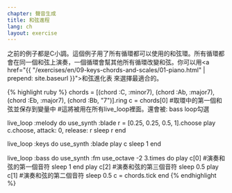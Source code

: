 ```yaml
---
chapter: 聲音生成
title: 和弦進程
lang: ch
layout: exercise
---
```



之前的例子都是C小調。這個例子用了所有循環都可以使用的和弦環。所有循環都會在同一個和弦上演奏，一個循環會幫其他所有循環改變和弦。你可以用<a href="{{ "/exercises/en/09-keys-chords-and-scales/01-piano.html" | prepend: site.baseurl }}">和弦進化表</a> 來選擇最適合的。

{% highlight ruby %}
chords = [(chord :C, :minor7), (chord :Ab, :major7), (chord :Eb, :major7), (chord :Bb, "7")].ring
c = chords[0] #取環中的第一個和弦並保存到變量中
#這將被用在所有live_loop裡面。還會被: bass loop勾選


live_loop :melody do
  use_synth :blade
  r = [0.25, 0.25, 0.5, 1].choose
  play c.choose, attack: 0, release: r
  sleep r
end

live_loop :keys do
  use_synth :blade
  play c
  sleep 1
end

live_loop :bass do
  use_synth :fm
  use_octave -2
  3.times do
    play c[0] #演奏和弦的第一個音符
    sleep 1
  end
  play c[2] #演奏和弦的第三個音符
  sleep 0.5
  play c[1] #演奏和弦的第二個音符
  sleep 0.5
  c = chords.tick
end
{% endhighlight %}
